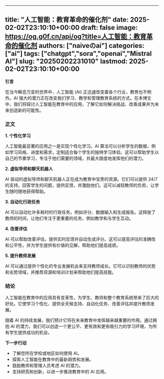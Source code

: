 
---
title: "人工智能：教育革命的催化剂"
date: 2025-02-02T23:10:10+00:00
draft: false
image: https://og.g0f.cn/api/og?title=人工智能：教育革命的催化剂
authors: ["naiveのai"]
categories: ["ai"]
tags: ["chatgpt","sora","openai","Mistral AI"]
slug: "20250202231010"
lastmod: 2025-02-02T23:10:10+00:00
---
**引言**

在当今瞬息万变的世界中，人工智能 (AI) 正迅速改变着各个行业，教育也不例外。AI 强大的潜力正在改变我们学习、教学和管理教育系统的方式。在本博文中，我们将探讨人工智能在教育中的应用，了解它如何解决挑战、改善成果并为未来创造新的可能性。

### 正文

**1. 个性化学习**

人工智能最显著的应用之一是实现个性化学习。AI 算法可以分析学生的数据，例如学习风格、进度和需求，定制适合每个学生的独特学习体验。这可以帮助学生以自己的节奏学习，专注于他们需要的领域，并最大限度地发挥他们的潜力。

**2. 虚拟导师和聊天机器人**

AI 驱动的虚拟导师和聊天机器人正在成为教育中宝贵的资源。它们可以提供 24/7 的支持，回答学生的问题，提供反馈，并激励他们。这可以减轻教师的负担，让学生随时随地获得帮助。

**3. 自动化行政任务**

AI 可以自动化许多耗时的行政任务，例如评分、数据输入和生成报告。这释放了教师的时间，让他们专注于更重要的任务，例如教学和与学生互动。

**4. 改善评估**

AI 可以帮助改善评估，提供实时反馈并自动生成评分。这可以提高评估的准确性和公平性，并为学生提供有价值的见解，帮助他们提高成绩。

**5. 提升教师发展**

AI 可以通过提供个性化的专业发展机会来支持教师成长。它可以识别教师的优势和劣势领域，并推荐资源和培训计划来帮助他们提高技能。

### 结论

人工智能在教育中的应用具有变革性，为学生、教师和整个教育系统带来了巨大的好处。它使学习个性化、提供全天候支持、自动化任务、改善评估并提升教师发展。

随着 AI 的持续发展，我们预计它将在未来教育中发挥越来越重要的作用。通过拥抱 AI 的潜力，我们可以创造一个更公平、更有效和更有吸引力的学习环境，为所有学生提供成功的机会。

**下一步行动**

* 了解您所在学校或地区如何使用 AI。
* 探索人工智能在教育中的最新趋势和发展。
* 鼓励教师和管理人员考虑 AI 的潜力。
* 支持研究和创新，以进一步推进教育中的 AI 应用。